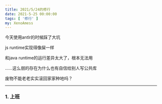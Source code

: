 ```yaml
---
title: 2021/5/24的修行
date: 2021-5-25 00:00:00
tags: [ '修行' ]
my: XenoAmess
---
```


今天使用antlr的时候踩了大坑

js runtime实现得像屎一样

和java runtime的运行差异太大了，根本无法用

……这么弱的存在为什么也有自信给别人写公共库

废物不能老老实实滚回家家种地吗？

---

### 1. 上班
